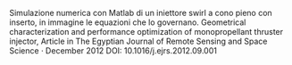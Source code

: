 Simulazione numerica con Matlab di un iniettore swirl a cono pieno con inserto, in immagine le equazioni che lo governano.
Geometrical characterization and performance optimization of monopropellant thruster injector,
Article in The Egyptian Journal of Remote Sensing and Space Science · December 2012
DOI: 10.1016/j.ejrs.2012.09.001

